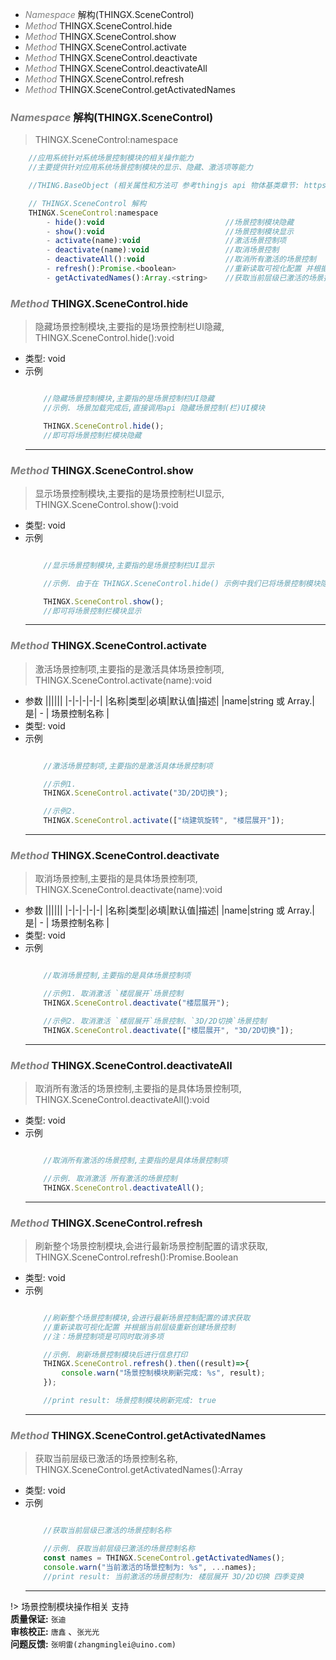 <!-- @import "[TOC]" {cmd="toc" depthFrom=1 depthTo=6 orderedList=false} -->

<!-- code_chunk_output -->

- [*<a><font color="grey">Namespace</font></a>* 解构(THINGX.SceneControl)](#font-colorgreynamespacefont-解构thingxscenecontrol)
- [*<a><font color="grey">Method</font></a>* THINGX.SceneControl.hide](#font-colorgreymethodfont-thingxscenecontrolhide)
- [*<a><font color="grey">Method</font></a>* THINGX.SceneControl.show](#font-colorgreymethodfont-thingxscenecontrolshow)
- [*<a><font color="grey">Method</font></a>* THINGX.SceneControl.activate](#font-colorgreymethodfont-thingxscenecontrolactivate)
- [*<a><font color="grey">Method</font></a>* THINGX.SceneControl.deactivate](#font-colorgreymethodfont-thingxscenecontroldeactivate)
- [*<a><font color="grey">Method</font></a>* THINGX.SceneControl.deactivateAll](#font-colorgreymethodfont-thingxscenecontroldeactivateall)
- [*<a><font color="grey">Method</font></a>* THINGX.SceneControl.refresh](#font-colorgreymethodfont-thingxscenecontrolrefresh)
- [*<a><font color="grey">Method</font></a>* THINGX.SceneControl.getActivatedNames](#font-colorgreymethodfont-thingxscenecontrolgetactivatednames)

<!-- /code_chunk_output -->

### *<a><font color="grey">Namespace</font></a>* 解构(THINGX.SceneControl)
> THINGX.SceneControl:namespace
```javascript
    //应用系统针对系统场景控制模块的相关操作能力
    //主要提供针对应用系统场景控制模块的显示、隐藏、激活项等能力

    //THING.BaseObject (相关属性和方法可 参考thingjs api 物体基类章节: https://docs.thingjs.com/cn/apidocs/THING.BaseObject.html)

    // THINGX.SceneControl 解构
    THINGX.SceneControl:namespace
        - hide():void                           //场景控制模块隐藏    
        - show():void                           //场景控制模块显示
        - activate(name):void                   //激活场景控制项
        - deactivate(name):void                 //取消场景控制
        - deactivateAll():void                  //取消所有激活的场景控制
        - refresh():Promise.<boolean>           //重新读取可视化配置 并根据当前层级重新创建场景控制功能
        - getActivatedNames():Array.<string>    //获取当前层级已激活的场景控制名称   

```


### *<a><font color="grey">Method</font></a>* THINGX.SceneControl.hide
> 隐藏场景控制模块,主要指的是场景控制栏UI隐藏, THINGX.SceneControl.hide():void
   
* 类型: void
* 示例
    ```javascript

        //隐藏场景控制模块,主要指的是场景控制栏UI隐藏
        //示例. 场景加载完成后,直接调用api 隐藏场景控制(栏)UI模块

        THINGX.SceneControl.hide();
        //即可将场景控制栏模块隐藏

    ```
    ***

### *<a><font color="grey">Method</font></a>* THINGX.SceneControl.show
> 显示场景控制模块,主要指的是场景控制栏UI显示, THINGX.SceneControl.show():void
   
* 类型: void
* 示例
    ```javascript

        //显示场景控制模块,主要指的是场景控制栏UI显示

        //示例. 由于在 THINGX.SceneControl.hide() 示例中我们已将场景控制模块隐藏,直接调用api 显示场景控制(栏)UI模块，检查结果

        THINGX.SceneControl.show();
        //即可将场景控制栏模块显示

    ```
    ***

### *<a><font color="grey">Method</font></a>* THINGX.SceneControl.activate
> 激活场景控制项,主要指的是激活具体场景控制项, THINGX.SceneControl.activate(name):void
* 参数
  ||||||
  |-|-|-|-|-|
  |名称|类型|必填|默认值|描述|
  |name|string 或 Array.<string>|是| - | 场景控制名称 |      
* 类型: void
* 示例
    ```javascript

        //激活场景控制项,主要指的是激活具体场景控制项

        //示例1.
        THINGX.SceneControl.activate("3D/2D切换");

        //示例2. 
        THINGX.SceneControl.activate(["绕建筑旋转", "楼层展开"]);

    ```
    ***
                             
### *<a><font color="grey">Method</font></a>* THINGX.SceneControl.deactivate
> 取消场景控制,主要指的是具体场景控制项, THINGX.SceneControl.deactivate(name):void
* 参数
  ||||||
  |-|-|-|-|-|
  |名称|类型|必填|默认值|描述|
  |name|string 或 Array.<string>|是| - | 场景控制名称 |   
* 类型: void
* 示例
    ```javascript

        //取消场景控制,主要指的是具体场景控制项

        //示例1. 取消激活 `楼层展开`场景控制
        THINGX.SceneControl.deactivate("楼层展开");

        //示例2. 取消激活 `楼层展开`场景控制、`3D/2D切换`场景控制
        THINGX.SceneControl.deactivate(["楼层展开", "3D/2D切换"]);

    ```
    ***

### *<a><font color="grey">Method</font></a>* THINGX.SceneControl.deactivateAll
> 取消所有激活的场景控制,主要指的是具体场景控制项, THINGX.SceneControl.deactivateAll():void
  
* 类型: void
* 示例
    ```javascript

        //取消所有激活的场景控制,主要指的是具体场景控制项

        //示例. 取消激活 所有激活的场景控制
        THINGX.SceneControl.deactivateAll();

    ```
    ***

### *<a><font color="grey">Method</font></a>* THINGX.SceneControl.refresh
> 刷新整个场景控制模块,会进行最新场景控制配置的请求获取, THINGX.SceneControl.refresh():Promise.Boolean
   
* 类型: void
* 示例
    ```javascript

        //刷新整个场景控制模块,会进行最新场景控制配置的请求获取
        //重新读取可视化配置 并根据当前层级重新创建场景控制
        //注：场景控制项是可同时取消多项

        //示例. 刷新场景控制模块后进行信息打印
        THINGX.SceneControl.refresh().then((result)=>{
            console.warn("场景控制模块刷新完成: %s", result);
        });

        //print result: 场景控制模块刷新完成: true
    ```
    ***

### *<a><font color="grey">Method</font></a>* THINGX.SceneControl.getActivatedNames
> 获取当前层级已激活的场景控制名称, THINGX.SceneControl.getActivatedNames():Array 

* 类型: void
* 示例
    ```javascript

        //获取当前层级已激活的场景控制名称

        //示例. 获取当前层级已激活的场景控制名称
        const names = THINGX.SceneControl.getActivatedNames();
        console.warn("当前激活的场景控制为: %s", ...names);
        //print result: 当前激活的场景控制为: 楼层展开 3D/2D切换 四季变换

    ```
    ***

!> 场景控制模块操作相关 支持   
**质量保证:** `张迪`    
**审核校正:** `唐鑫` 、`张光光`  
**问题反馈:** `张明雷(zhangminglei@uino.com)`  